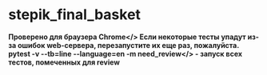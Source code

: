 # stepik_final_basket

<b>Проверено для браузера Chrome</>
Если некоторые тесты упадут из-за ошибок web-сервера, перезапустите их еще раз, пожалуйста.
<b>pytest -v --tb=line --language=en -m need_review</>  - запуск всех тестов, помеченных для review
